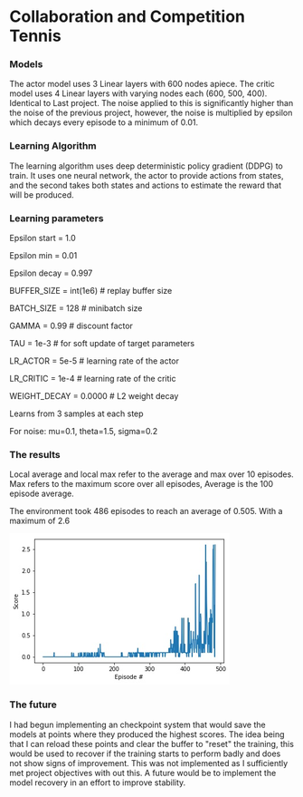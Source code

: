 # Collaboration and Competition Tennis

### Models

The actor model uses 3 Linear layers with 600 nodes apiece. The critic model uses 4 Linear layers with varying nodes each (600, 500, 400). Identical to Last project. The noise applied to this is significantly higher than the noise of the previous project, however, the noise is multiplied by epsilon which decays every episode to a minimum of 0.01. 

### Learning Algorithm

The learning algorithm uses deep deterministic policy gradient (DDPG) to train. It uses one neural network, the actor to provide actions from states, and the second takes both states and actions to estimate the reward that will be produced.

### Learning parameters

Epsilon start = 1.0

Epsilon min = 0.01

Epsilon decay = 0.997

BUFFER_SIZE = int(1e6) # replay buffer size

BATCH_SIZE = 128 # minibatch size

GAMMA = 0.99 # discount factor

TAU = 1e-3 # for soft update of target parameters

LR_ACTOR = 5e-5 # learning rate of the actor

LR_CRITIC = 1e-4 # learning rate of the critic

WEIGHT_DECAY = 0.0000 # L2 weight decay

Learns from 3 samples at each step

For noise: mu=0.1, theta=1.5, sigma=0.2

### The results

Local average and local max refer to the average and max over 10 episodes. Max refers to the maximum score over all episodes, Average is the 100 episode average. 

The environment took 486 episodes to reach an average of 0.505. With a maximum of 2.6

![image](https://github.com/jmkGithub/CollaborationCompetitionTennis/blob/master/ScorePlot.jpg)

### The future

I had begun implementing an checkpoint system that would save the models at points where they produced the highest scores. The idea being that I can reload these points and clear the buffer to "reset" the training, this would be used to recover if the training starts to perform badly and does not show signs of improvement. This was not implemented as I sufficiently met project objectives with out this. A future would be to implement the model recovery in an effort to improve stability.
